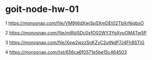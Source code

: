 # goit-node-hw-01

1 https://monosnap.com/file/VM9lj6dXwjSpSXmDEt02TbXrNiqbsO

2 https://monosnap.com/file/mIRjji5Dc0xfO02WY3YgXyoOM4Tw5P

3 https://monosnap.com/file/Xqw2jezzSnKZvC2utNdP7J4Fh8STiG

4 https://monosnap.com/list/656ca6f0571e5be15c464503
